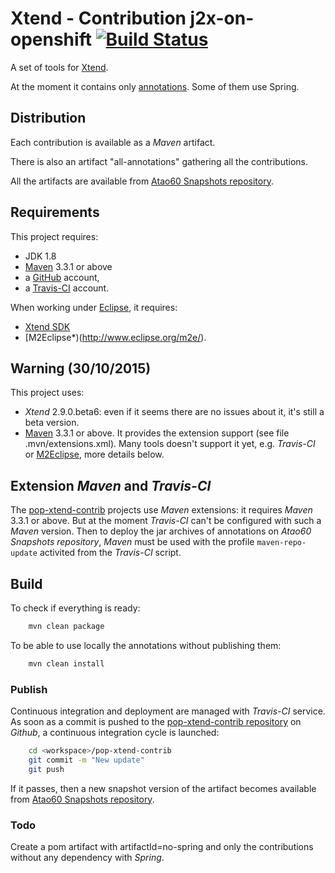 Xtend - Contribution j2x-on-openshift [![Build Status](https://travis-ci.org/atao60/pop-xtend-contrib.svg?branch=master)](https://travis-ci.org/atao60/pop-xtend-contrib)
====================

A set of tools for [Xtend](https://eclipse.org/xtend).

At the moment it contains only [annotations](all-annotations/README.md). Some of them use Spring.

Distribution
----

Each contribution is available as a *Maven* artifact. 

There is also an artifact "all-annotations" gathering all the contributions.

All the artifacts are available from [Atao60 Snapshots repository](https://github.com/atao60/snapshots).

Requirements
----

This project requires:

- JDK 1.8
- [Maven](https://maven.apache.org/) 3.3.1 or above
- a [GitHub](https://github.com) account,
- a [Travis-CI](https://travis-ci.org/) account.

When working under [Eclipse](https://projects.eclipse.org/), it requires:

- [Xtend SDK](https://eclipse.org/xtend/download.html) 
- [M2Eclipse*)(http://www.eclipse.org/m2e/).

Warning (30/10/2015)
-----   

This project uses:  
- *Xtend* 2.9.0.beta6: even if it seems there are no issues about it, it's still a beta version. 
- [Maven](https://maven.apache.org/) 3.3.1 or above. It provides the extension support (see file .mvn/extensions.xml). Many tools doesn't support it yet, e.g. *Travis-CI* or [M2Eclipse](http://eclipse.org/m2e/), more details below.

Extension *Maven* and *Travis-CI*
----

The [pop-xtend-contrib](https://github.com/atao60/pop-xtend-contrib) projects use *Maven* extensions: it requires *Maven* 3.3.1 or above.
But at the moment *Travis-CI* can't be configured with such a *Maven* version. Then to deploy the
jar archives of annotations on *Atao60 Snapshots repository*, 
*Maven* must be used with the profile `maven-repo-update` activited from the *Travis-CI* script.
    
Build
----

To check if everything is ready:

```bash
    mvn clean package
```

To be able to use locally the annotations without publishing them:

```bash
    mvn clean install
```
### Publish

Continuous integration and deployment are managed with *Travis-CI* service. As soon as a commit is pushed to the [pop-xtend-contrib repository](https://github.com/atao60/pop-xtend-contrib) on *Github*, a continuous integration cycle is launched:

```bash
    cd <workspace>/pop-xtend-contrib  
    git commit -m "New update"  
    git push  
```

If it passes, then a new snapshot version of the artifact becomes available from [Atao60 Snapshots repository](https://github.com/atao60/snapshots). 
    
### Todo

Create a pom artifact with artifactId=no-spring and only the contributions without any dependency with *Spring*.



         

